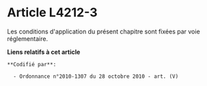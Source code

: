 # Article L4212-3

Les conditions d'application du présent chapitre sont fixées par voie réglementaire.

**Liens relatifs à cet article**

	**Codifié par**:

	  - Ordonnance n°2010-1307 du 28 octobre 2010 - art. (V)
